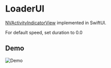 LoaderUI
========

[NVActivityIndicatorView](https://github.com/ninjaprox/NVActivityIndicatorView) implemented in SwiftUI.

For default speed, set duration to 0.0

## Demo

![Demo](https://github.com/ninjaprox/LoaderUI/blob/master/Demo.gif?raw=true)

